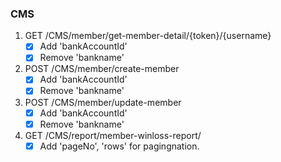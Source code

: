 ### CMS
1. GET /CMS/member/get-member-detail/{token}/{username}
    - [x] Add 'bankAccountId'
    - [x] Remove 'bankname'
    
2. POST /CMS/member/create-member
    - [x] Add 'bankAccountId'
    - [x] Remove 'bankname'

3. POST /CMS/member/update-member
    - [x] Add 'bankAccountId'
    - [x] Remove 'bankname'

4. GET /CMS/report/member-winloss-report/
    - [x] Add 'pageNo', 'rows' for pagingnation.
